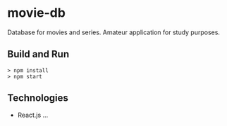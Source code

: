 # movie-db

Database for movies and series.
Amateur application for study purposes.

## Build and Run

```
> npm install
> npm start
```

## Technologies

* React.js
...
